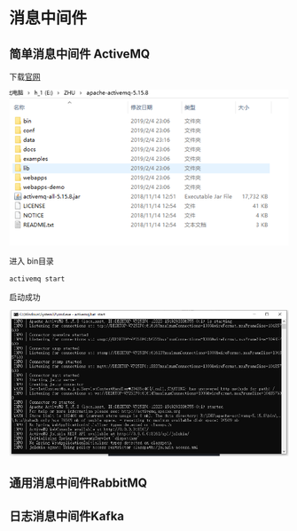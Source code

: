 # 消息中间件

## 简单消息中间件 ActiveMQ

下载[官网](http://activemq.apache.org/download.html)

![](/ch-3/pic/activemq目录.png)

进入 bin目录

```cmd
activemq start
```

启动成功

![](/ch-3/pic/activemq正常启动.png)

## 通用消息中间件RabbitMQ

## 日志消息中间件Kafka



